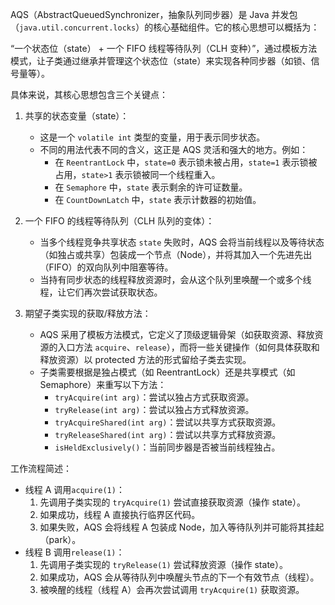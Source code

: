 AQS（AbstractQueuedSynchronizer，抽象队列同步器）是 Java 并发包（`java.util.concurrent.locks`）的核心基础组件。它的核心思想可以概括为：

“一个状态位（state） + 一个 FIFO 线程等待队列（CLH 变种）”，通过模板方法模式，让子类通过继承并管理这个状态位（state）来实现各种同步器（如锁、信号量等）。

具体来说，其核心思想包含三个关键点：

1.  共享的状态变量（state）：

    - 这是一个 `volatile int` 类型的变量，用于表示同步状态。
    - 不同的用法代表不同的含义，这正是 AQS 灵活和强大的地方。例如：
      - 在 `ReentrantLock` 中，`state=0` 表示锁未被占用，`state=1` 表示锁被占用，`state>1` 表示锁被同一个线程重入。
      - 在 `Semaphore` 中，`state` 表示剩余的许可证数量。
      - 在 `CountDownLatch` 中，`state` 表示计数器的初始值。

2.  一个 FIFO 的线程等待队列（CLH 队列的变体）：

    - 当多个线程竞争共享状态 `state` 失败时，AQS 会将当前线程以及等待状态（如独占或共享）包装成一个节点（Node），并将其加入一个先进先出（FIFO）的双向队列中阻塞等待。
    - 当持有同步状态的线程释放资源时，会从这个队列里唤醒一个或多个线程，让它们再次尝试获取状态。

3.  期望子类实现的获取/释放方法：
    - AQS 采用了模板方法模式，它定义了顶级逻辑骨架（如获取资源、释放资源的入口方法 `acquire`、`release`），而将一些关键操作（如何具体获取和释放资源）以 protected 方法的形式留给子类去实现。
    - 子类需要根据是独占模式（如 ReentrantLock）还是共享模式（如 Semaphore）来重写以下方法：
      - `tryAcquire(int arg)`：尝试以独占方式获取资源。
      - `tryRelease(int arg)`：尝试以独占方式释放资源。
      - `tryAcquireShared(int arg)`：尝试以共享方式获取资源。
      - `tryReleaseShared(int arg)`：尝试以共享方式释放资源。
      - `isHeldExclusively()`：当前同步器是否被当前线程独占。

工作流程简述：

- 线程 A 调用`acquire(1)`：
  1.  先调用子类实现的 `tryAcquire(1)` 尝试直接获取资源（操作 state）。
  2.  如果成功，线程 A 直接执行临界区代码。
  3.  如果失败，AQS 会将线程 A 包装成 Node，加入等待队列并可能将其挂起（park）。
- 线程 B 调用`release(1)`：
  1.  先调用子类实现的 `tryRelease(1)` 尝试释放资源（操作 state）。
  2.  如果成功，AQS 会从等待队列中唤醒头节点的下一个有效节点（线程）。
  3.  被唤醒的线程（线程 A）会再次尝试调用 `tryAcquire(1)` 获取资源。

